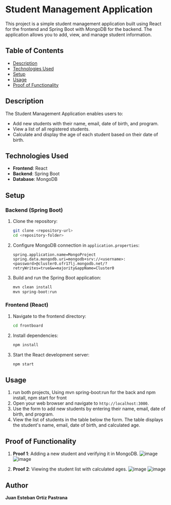 
# Student Management Application

This project is a simple student management application built using React for the frontend and Spring Boot with MongoDB for the backend. The application allows you to add, view, and manage student information.

## Table of Contents

- [Description](#description)
- [Technologies Used](#technologies-used)
- [Setup](#setup)
- [Usage](#usage)
- [Proof of Functionality](#proof-of-functionality)


## Description

The Student Management Application enables users to:
- Add new students with their name, email, date of birth, and program.
- View a list of all registered students.
- Calculate and display the age of each student based on their date of birth.

## Technologies Used

- **Frontend**: React
- **Backend**: Spring Boot
- **Database**: MongoDB

## Setup

### Backend (Spring Boot)

1. Clone the repository:
    ```sh
    git clone <repository-url>
    cd <repository-folder>
    ```

2. Configure MongoDB connection in `application.properties`:
    ```properties
    spring.application.name=MongoProject
    spring.data.mongodb.uri=mongodb+srv://<username>:<password>@cluster0.ofr17lj.mongodb.net/?retryWrites=true&w=majority&appName=Cluster0
    ```

3. Build and run the Spring Boot application:
    ```sh
    mvn clean install
    mvn spring-boot:run
    ```

### Frontend (React)

1. Navigate to the frontend directory:
    ```sh
    cd frontboard
    ```

2. Install dependencies:
    ```sh
    npm install
    ```

3. Start the React development server:
    ```sh
    npm start
    ```

## Usage
1. run both projects, Using mvn spring-boot:run for the back and npm install, npm start for front
2. Open your web browser and navigate to `http://localhost:3000`.
2. Use the form to add new students by entering their name, email, date of birth, and program.
3. View the list of students in the table below the form. The table displays the student's name, email, date of birth, and calculated age.


## Proof of Functionality


1. **Proof 1**: Adding a new student and verifying it in MongoDB.
![image](https://github.com/juaneortiz1/MongoDBProject/assets/97971732/2b55f24c-dfb1-4d7b-b3e8-368e4a515ab2)
![image](https://github.com/juaneortiz1/MongoDBProject/assets/97971732/b5e65407-00ba-4df6-ac60-540dbd41aaa3)


2. **Proof 2**: Viewing the student list with calculated ages.
![image](https://github.com/juaneortiz1/MongoDBProject/assets/97971732/ebe9a50b-f362-42b5-ba51-f9987ba384e1)
![image](https://github.com/juaneortiz1/MongoDBProject/assets/97971732/39eac5ed-b15e-4f79-a982-1fc0734b4027)



## Author

**Juan Esteban Ortiz Pastrana**

